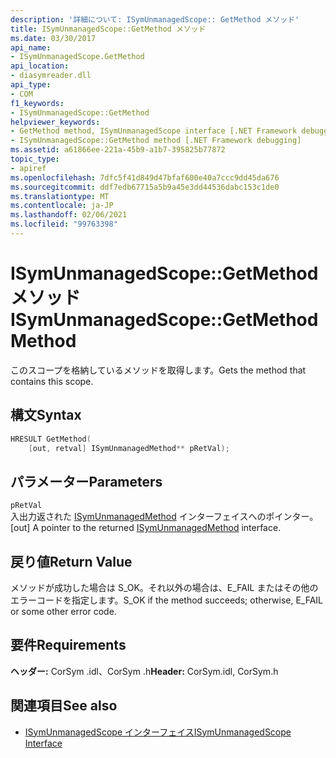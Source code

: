 ```yaml
---
description: '詳細について: ISymUnmanagedScope:: GetMethod メソッド'
title: ISymUnmanagedScope::GetMethod メソッド
ms.date: 03/30/2017
api_name:
- ISymUnmanagedScope.GetMethod
api_location:
- diasymreader.dll
api_type:
- COM
f1_keywords:
- ISymUnmanagedScope::GetMethod
helpviewer_keywords:
- GetMethod method, ISymUnmanagedScope interface [.NET Framework debugging]
- ISymUnmanagedScope::GetMethod method [.NET Framework debugging]
ms.assetid: a61866ee-221a-45b9-a1b7-395825b77872
topic_type:
- apiref
ms.openlocfilehash: 7dfc5f41d849d47bfaf600e40a7ccc9dd45da676
ms.sourcegitcommit: ddf7edb67715a5b9a45e3dd44536dabc153c1de0
ms.translationtype: MT
ms.contentlocale: ja-JP
ms.lasthandoff: 02/06/2021
ms.locfileid: "99763398"
---
```

# <a name="isymunmanagedscopegetmethod-method"></a><span data-ttu-id="0cd5a-103">ISymUnmanagedScope::GetMethod メソッド</span><span class="sxs-lookup"><span data-stu-id="0cd5a-103">ISymUnmanagedScope::GetMethod Method</span></span>

<span data-ttu-id="0cd5a-104">このスコープを格納しているメソッドを取得します。</span><span class="sxs-lookup"><span data-stu-id="0cd5a-104">Gets the method that contains this scope.</span></span>  
  
## <a name="syntax"></a><span data-ttu-id="0cd5a-105">構文</span><span class="sxs-lookup"><span data-stu-id="0cd5a-105">Syntax</span></span>  
  
```cpp  
HRESULT GetMethod(  
    [out, retval] ISymUnmanagedMethod** pRetVal);  
```  
  
## <a name="parameters"></a><span data-ttu-id="0cd5a-106">パラメーター</span><span class="sxs-lookup"><span data-stu-id="0cd5a-106">Parameters</span></span>  

 `pRetVal`  
 <span data-ttu-id="0cd5a-107">入出力返された [ISymUnmanagedMethod](isymunmanagedmethod-interface.md) インターフェイスへのポインター。</span><span class="sxs-lookup"><span data-stu-id="0cd5a-107">[out] A pointer to the returned [ISymUnmanagedMethod](isymunmanagedmethod-interface.md) interface.</span></span>  
  
## <a name="return-value"></a><span data-ttu-id="0cd5a-108">戻り値</span><span class="sxs-lookup"><span data-stu-id="0cd5a-108">Return Value</span></span>  

 <span data-ttu-id="0cd5a-109">メソッドが成功した場合は S_OK。それ以外の場合は、E_FAIL またはその他のエラーコードを指定します。</span><span class="sxs-lookup"><span data-stu-id="0cd5a-109">S_OK if the method succeeds; otherwise, E_FAIL or some other error code.</span></span>  
  
## <a name="requirements"></a><span data-ttu-id="0cd5a-110">要件</span><span class="sxs-lookup"><span data-stu-id="0cd5a-110">Requirements</span></span>  

 <span data-ttu-id="0cd5a-111">**ヘッダー:** CorSym .idl、CorSym .h</span><span class="sxs-lookup"><span data-stu-id="0cd5a-111">**Header:** CorSym.idl, CorSym.h</span></span>  
  
## <a name="see-also"></a><span data-ttu-id="0cd5a-112">関連項目</span><span class="sxs-lookup"><span data-stu-id="0cd5a-112">See also</span></span>

- [<span data-ttu-id="0cd5a-113">ISymUnmanagedScope インターフェイス</span><span class="sxs-lookup"><span data-stu-id="0cd5a-113">ISymUnmanagedScope Interface</span></span>](isymunmanagedscope-interface.md)
